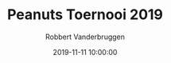---
layout: album
title: Peanuts Toernooi 2019
description: Het Peanutstornooi was weer een overdonderend succes.
date: 2019-11-11 10:00:00
cover: /albums/2019-11-11-peanuts/thumbnails/IMG-20191111-WA0013.jpg
author: Robbert Vanderbruggen
archived: true
pagination: 
  enabled: true
  images: true
  imageLayout: image
  itemsPerPage: 64
---